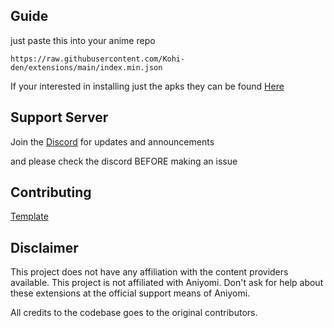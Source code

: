 ## Guide

just paste this into your anime repo
```
https://raw.githubusercontent.com/Kohi-den/extensions/main/index.min.json
```
If your interested in installing just the apks they can be found [Here](https://github.com/Kohi-den/extensions)

## Support Server

Join the [Discord](https://discord.gg/vut4mmXQzU) for updates and announcements

and please check the discord BEFORE making an issue

## Contributing

[Template](https://github.com/aniyomiorg/aniyomi-extensions/blob/master/CONTRIBUTING.md)

## Disclaimer

This project does not have any affiliation with the content providers available.
This project is not affiliated with Aniyomi.
Don't ask for help about these extensions at the official support means of Aniyomi.

All credits to the codebase goes to the original contributors.
